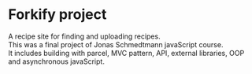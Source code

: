 # Forkify project

A recipe site for finding and uploading recipes.\
This was a final project of Jonas Schmedtmann javaScript course.\
It includes building with parcel, MVC pattern, API, external libraries, OOP and asynchronous javaScript.
